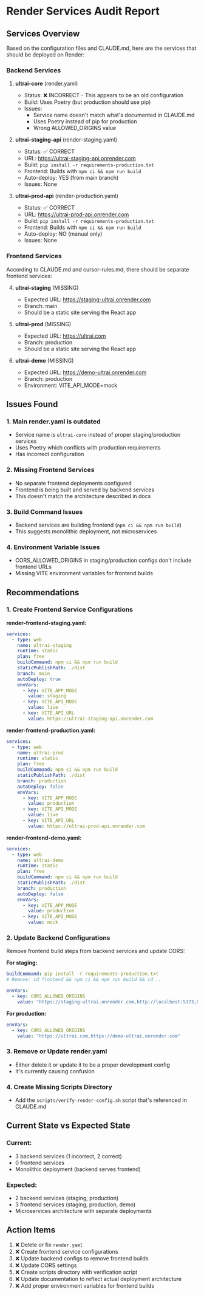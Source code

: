 # Render Services Audit Report

## Services Overview

Based on the configuration files and CLAUDE.md, here are the services that should be deployed on Render:

### Backend Services

1. **ultrai-core** (render.yaml)
   - Status: ❌ INCORRECT - This appears to be an old configuration
   - Build: Uses Poetry (but production should use pip)
   - Issues: 
     - Service name doesn't match what's documented in CLAUDE.md
     - Uses Poetry instead of pip for production
     - Wrong ALLOWED_ORIGINS value

2. **ultrai-staging-api** (render-staging.yaml)
   - Status: ✅ CORRECT
   - URL: https://ultrai-staging-api.onrender.com
   - Build: `pip install -r requirements-production.txt`
   - Frontend: Builds with `npm ci && npm run build`
   - Auto-deploy: YES (from main branch)
   - Issues: None

3. **ultrai-prod-api** (render-production.yaml)
   - Status: ✅ CORRECT
   - URL: https://ultrai-prod-api.onrender.com
   - Build: `pip install -r requirements-production.txt`
   - Frontend: Builds with `npm ci && npm run build`
   - Auto-deploy: NO (manual only)
   - Issues: None

### Frontend Services

According to CLAUDE.md and cursor-rules.md, there should be separate frontend services:

4. **ultrai-staging** (MISSING)
   - Expected URL: https://staging-ultrai.onrender.com
   - Branch: main
   - Should be a static site serving the React app

5. **ultrai-prod** (MISSING)
   - Expected URL: https://ultrai.com
   - Branch: production
   - Should be a static site serving the React app

6. **ultrai-demo** (MISSING)
   - Expected URL: https://demo-ultrai.onrender.com
   - Branch: production
   - Environment: VITE_API_MODE=mock

## Issues Found

### 1. Main render.yaml is outdated
- Service name is `ultrai-core` instead of proper staging/production services
- Uses Poetry which conflicts with production requirements
- Has incorrect configuration

### 2. Missing Frontend Services
- No separate frontend deployments configured
- Frontend is being built and served by backend services
- This doesn't match the architecture described in docs

### 3. Build Command Issues
- Backend services are building frontend (`npm ci && npm run build`)
- This suggests monolithic deployment, not microservices

### 4. Environment Variable Issues
- CORS_ALLOWED_ORIGINS in staging/production configs don't include frontend URLs
- Missing VITE environment variables for frontend builds

## Recommendations

### 1. Create Frontend Service Configurations

**render-frontend-staging.yaml:**
```yaml
services:
  - type: web
    name: ultrai-staging
    runtime: static
    plan: free
    buildCommand: npm ci && npm run build
    staticPublishPath: ./dist
    branch: main
    autoDeploy: true
    envVars:
      - key: VITE_APP_MODE
        value: staging
      - key: VITE_API_MODE
        value: live
      - key: VITE_API_URL
        value: https://ultrai-staging-api.onrender.com
```

**render-frontend-production.yaml:**
```yaml
services:
  - type: web
    name: ultrai-prod
    runtime: static
    plan: free
    buildCommand: npm ci && npm run build
    staticPublishPath: ./dist
    branch: production
    autoDeploy: false
    envVars:
      - key: VITE_APP_MODE
        value: production
      - key: VITE_API_MODE
        value: live
      - key: VITE_API_URL
        value: https://ultrai-prod-api.onrender.com
```

**render-frontend-demo.yaml:**
```yaml
services:
  - type: web
    name: ultrai-demo
    runtime: static
    plan: free
    buildCommand: npm ci && npm run build
    staticPublishPath: ./dist
    branch: production
    autoDeploy: false
    envVars:
      - key: VITE_APP_MODE
        value: production
      - key: VITE_API_MODE
        value: mock
```

### 2. Update Backend Configurations

Remove frontend build steps from backend services and update CORS:

**For staging:**
```yaml
buildCommand: pip install -r requirements-production.txt
# Remove: cd frontend && npm ci && npm run build && cd ..

envVars:
  - key: CORS_ALLOWED_ORIGINS
    value: "https://staging-ultrai.onrender.com,http://localhost:5173,http://localhost:3009"
```

**For production:**
```yaml
envVars:
  - key: CORS_ALLOWED_ORIGINS
    value: "https://ultrai.com,https://demo-ultrai.onrender.com"
```

### 3. Remove or Update render.yaml
- Either delete it or update it to be a proper development config
- It's currently causing confusion

### 4. Create Missing Scripts Directory
- Add the `scripts/verify-render-config.sh` script that's referenced in CLAUDE.md

## Current State vs Expected State

### Current:
- 3 backend services (1 incorrect, 2 correct)
- 0 frontend services
- Monolithic deployment (backend serves frontend)

### Expected:
- 2 backend services (staging, production)
- 3 frontend services (staging, production, demo)
- Microservices architecture with separate deployments

## Action Items

1. ❌ Delete or fix `render.yaml`
2. ❌ Create frontend service configurations
3. ❌ Update backend configs to remove frontend builds
4. ❌ Update CORS settings
5. ❌ Create scripts directory with verification script
6. ❌ Update documentation to reflect actual deployment architecture
7. ❌ Add proper environment variables for frontend builds